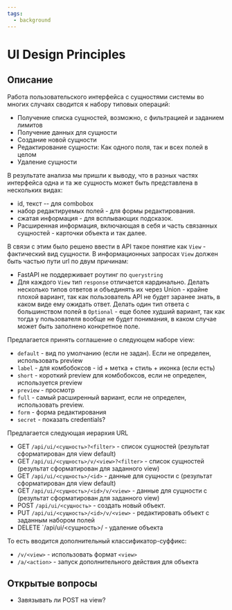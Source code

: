 ```yaml
---
tags:
  - background
---
```

# UI Design Principles

## Описание

Работа пользовательского интерфейса с сущностями системы во многих случаях сводится к набору типовых операций:

* Получение списка сущностей, возможно, с фильтрацией и заданием лимитов
* Получение данных для сущности
* Создание новой сущности
* Редактирование сущности: Как одного поля, так и всех полей в целом
* Удаление сущности

В результате анализа мы пришли к выводу, что в разных частях интерфейса одна и та же сущность может быть представлена в нескольких видах:

* id, текст -- для combobox
* набор редактируемых полей - для формы редактирования.
* сжатая информация - для всплывающих подсказок.
* Расширенная информация, включающая в себя и часть связанных сущностей - карточки объекта и так далее.

В связи с этим было решено ввести в API такое понятие как `View` - фактический вид сущности. 
В информационных запросах `View` должен быть частью пути url по двум причинам:

* FastAPI не поддерживает роутинг по `querystring`
* Для каждого `View` тип `response` отличается кардинально. 
  Делать несколько типов ответов и объединять их через Union - крайне плохой вариант, 
  так как пользователь API не будет заранее знать, в каком виде ему ожидать ответ. 
  Делать один тип ответа с большинством полей в `Optional` - еще более худший вариант, 
  так как тогда у пользователя вообще не будет понимания, 
  в каком случае может быть заполнено конкретное поле.

Предлагается принять соглашение о следующем наборе view:

* `default` - вид по умолчанию (если не задан). Если не определен, использовать preview
* `label` - для комбобоксов - id + метка + стиль + иконка (если есть)
* `short` - короткий preview для комбобоксов, если не определен, используется preview
* `preview` - просмотр
* `full` - самый расширенный вариант, если не определен, использовать preview.
* `form` - форма редактирования
* `secret` - показать credentials?

Предлагается следующая иерархия URL

* GET `/api/ui/<сущность>?<filter>` - список сущностей (результат сформатирован для view default)
* GET `/api/ui/<сущность>/v/<view>?<filter>` - список сущностей (результат сформатирован для заданного view)
* GET `/api/ui/<сущность>/<id>` - данные для сущности с <id> (результат сформатирован для view default)
* GET `/api/ui/<сущность>/<id>/v/<view>` - данные для сущности с <id> (результат сформатирован для заданного view)
* POST `/api/ui/<cущность>` - создать новый объект.
* PUT `/api/ui/<сущность>/<id>/v/<view>` - редактировать объект с заданным набором полей
* DELETE `/api/ui/<сущность>/<id> - удаление объекта

То есть вводится дополнительный классификатор-суффикс:

* `/v/<view>` - использовать формат `<view>`
* `/a/<action>` - запуск дополнительного действия для объекта

## Открытые вопросы
* Завязывать ли POST на view?